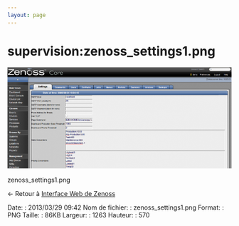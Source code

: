 ```yaml
---
layout: page
---
```


supervision:zenoss\_settings1.png
=================================

[![zenoss\_settings1.png](../../assets/media/supervision/zenoss_settings1.png@cache=&w=900&h=406 "zenoss_settings1.png")](../../assets/media/supervision/zenoss_settings1.png@cache= "Afficher le fichier original")

zenoss\_settings1.png

← Retour à [Interface Web de
Zenoss](../../zenoss/zenoss-interface.html "zenoss:zenoss-interface")

Date:
:   2013/03/29 09:42
Nom de fichier:
:   zenoss\_settings1.png
Format:
:   PNG
Taille:
:   86KB
Largeur:
:   1263
Hauteur:
:   570


